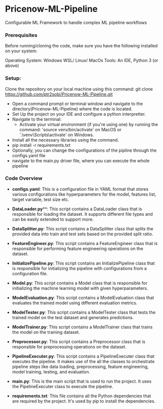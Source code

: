 # Pricenow-ML-Pipeline
Configurable ML Framework to handle complex ML pipeline workflows


### Prerequisites
Before running/cloning the code, make sure you have the following installed on your system:

Operating System: Windows WSL/ Linux/ MacOs
Tools: An IDE, Python 3 (or above)

### Setup:

Clone the repository on your local machine using this command:
git clone https://github.com/ptr2sobi/Pricenow-ML-Pipeline.git
 - Open a command prompt or terminal window and navigate to the directory(Pricenow-ML-Pipeline) where the code is located.
 - Set Up the project on your IDE and configure a python interpretter.
 - Navigate to the terminal:
    - Activate your virtual environment (if you're using one) by running the command: 'source venv/bin/activate' on MacOS or '.\venv\Scripts\activate' on Windows.
 - Install all the necessary libraries using the command.
 - pip install -r requirements.txt
 - Optionally, you can change the configurations of the pipline through the configs.yaml file
 - navigate to the main.py driver file, where you can execute the whole pipeline 
  


### Code Overview

 - **configs.yaml**: This is a configuration file in YAML format that stores various configurations like hyperparameters for the model, features list, target variable, test size etc.

  - **DataLoader.py****: This script contains a DataLoader class that is responsible for loading the dataset. It supports different file types and can be easily extended to support more.

  - **DataSplitter.py**: This script contains a DataSplitter class that splits the provided data into train and test sets based on the provided split ratio.

  - **FeatureEngineer.py**: This script contains a FeatureEngineer class that is responsible for performing feature engineering operations on the dataset.

  - **InitializePipeline.py**: This script contains an InitializePipeline class that is responsible for initializing the pipeline with configurations from a configuration file.

  - **Model.py**: This script contains a Model class that is responsible for initializing the machine learning model with given hyperparameters.

  - **ModelEvaluation.py**: This script contains a ModelEvaluation class that evaluates the trained model using different evaluation metrics.

  - **ModelTester.py**: This script contains a ModelTester class that tests the trained model on the test dataset and generates predictions.

  - **ModelTrainer.py**: This script contains a ModelTrainer class that trains the model on the training dataset.

  - **Preprocessor.py**: This script contains a Preprocessor class that is responsible for preprocessing operations on the dataset.

 - **PipelineExecuter.py**: This script contains a PipelineExecuter class that executes the pipeline. It makes use of the all the classes  to orchestrate pipeline steps like data loading, preprocessing, feature engineering, model training, testing, and evaluation.

  - **main.py**: This is the main script that is used to run the project. It uses the PipelineExecuter class to execute the pipeline.

  - **requirements.txt**: This file contains all the Python dependencies that are required by the project. It's used by pip to install the dependencies.
